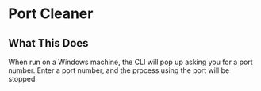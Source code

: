 # Port Cleaner

## What This Does
When run on a Windows machine, the CLI will pop up asking you for a port number. Enter a port number, and the process using the port will be stopped.  
